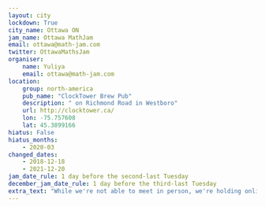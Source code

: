 ```yaml
---
layout: city                                           
lockdown: True
city_name: Ottawa ON                                                               
jam_name: Ottawa MathJam
email: ottawa@math-jam.com
twitter: OttawaMathsJam
organiser:
    name: Yuliya
    email: ottawa@math-jam.com
location:
    group: north-america
    pub_name: "ClockTower Brew Pub"
    description: " on Richmond Road in Westboro"
    url: http://clocktower.ca/
    lon: -75.757608
    lat: 45.3899166
hiatus: False
hiatus_months:
    - 2020-03
changed_dates:
    - 2018-12-18
    - 2021-12-20
jam_date_rule: 1 day before the second-last Tuesday
december_jam_date_rule: 1 day before the third-last Tuesday
extra_text: "While we're not able to meet in person, we're holding online MathJams via Zoom - contact the organisers for more details."
---
```

